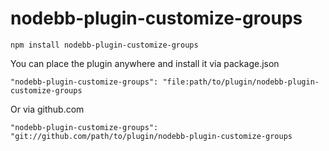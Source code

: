 # nodebb-plugin-customize-groups

    npm install nodebb-plugin-customize-groups
    
You can place the plugin anywhere and install it via package.json
    
    "nodebb-plugin-customize-groups": "file:path/to/plugin/nodebb-plugin-customize-groups

Or via github.com

    "nodebb-plugin-customize-groups": "git://github.com/path/to/plugin/nodebb-plugin-customize-groups
